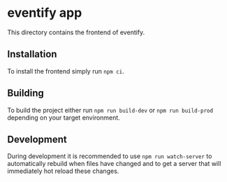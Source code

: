 # eventify app

This directory contains the frontend of eventify.

## Installation
To install the frontend simply run ```npm ci```.

## Building
To build the project either run ```npm run build-dev``` or ```npm run build-prod``` depending on your target environment.

## Development
During development it is recommended to use ```npm run watch-server``` to automatically rebuild when files have changed and to get a server that will immediately hot reload these changes.
